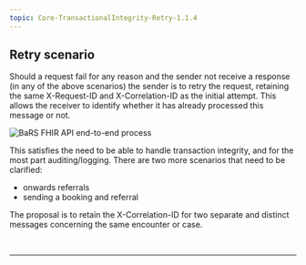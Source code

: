 ```yaml
---
topic: Core-TransactionalIntegrity-Retry-1.1.4
---
```


## Retry scenario

Should a request fail for any reason and the sender not receive a response (in any of the above scenarios) the sender is to retry the request, retaining the same X-Request-ID and X-Correlation-ID as the initial attempt. This allows the receiver to identify whether it has already processed this message or not.

![BaRS FHIR API end-to-end process](https://raw.githubusercontent.com/NHSDigital/NHSDigital-FHIR-BookingAndReferrals/main/BaRS-images/images/TransactionIntegrity/Retry-Scenario-1.0.0.svg)


This satisfies the need to be able to handle transaction integrity, and for the most part auditing/logging. There are two more scenarios that need to be clarified:

- onwards referrals
- sending a booking and referral

The proposal is to retain the X-Correlation-ID for two separate and distinct messages concerning the same encounter or case.

<br>
<hr>